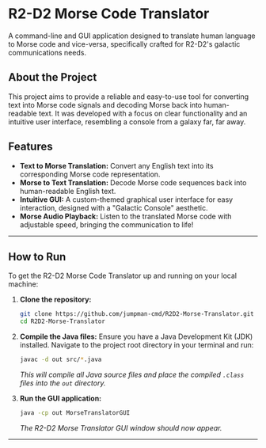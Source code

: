 # R2-D2 Morse Code Translator

A command-line and GUI application designed to translate human language to Morse code and vice-versa, specifically crafted for R2-D2's galactic communications needs.

## About the Project

This project aims to provide a reliable and easy-to-use tool for converting text into Morse code signals and decoding Morse back into human-readable text. It was developed with a focus on clear functionality and an intuitive user interface, resembling a console from a galaxy far, far away.

## Features

- **Text to Morse Translation:** Convert any English text into its corresponding Morse code representation.
- **Morse to Text Translation:** Decode Morse code sequences back into human-readable English text.
- **Intuitive GUI:** A custom-themed graphical user interface for easy interaction, designed with a "Galactic Console" aesthetic.
- **Morse Audio Playback:** Listen to the translated Morse code with adjustable speed, bringing the communication to life!

---

## How to Run

To get the R2-D2 Morse Code Translator up and running on your local machine:

1.  **Clone the repository:**

    ```bash
    git clone https://github.com/jumpman-cmd/R2D2-Morse-Translator.git
    cd R2D2-Morse-Translator
    ```

2.  **Compile the Java files:**
    Ensure you have a Java Development Kit (JDK) installed.
    Navigate to the project root directory in your terminal and run:

    ```bash
    javac -d out src/*.java
    ```

    _This will compile all Java source files and place the compiled `.class` files into the `out` directory._

3.  **Run the GUI application:**
    ```bash
    java -cp out MorseTranslatorGUI
    ```
    _The R2-D2 Morse Translator GUI window should now appear._

---
